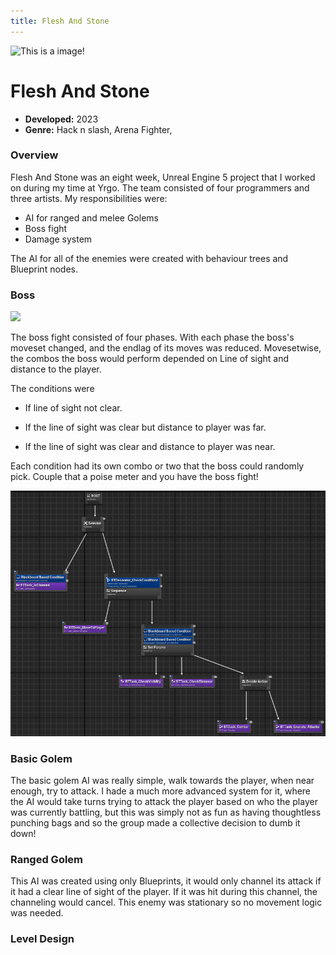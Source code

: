 ```yaml
---
title: Flesh And Stone
---
```


![This is a image!](src/images/FleshAndStone1.gif)

# Flesh And Stone

- **Developed:** 2023
- **Genre:** Hack n slash, Arena Fighter, 

### Overview
Flesh And Stone was an eight week, Unreal Engine 5 project that I worked on during my time at Yrgo.
The team consisted of four programmers and three artists. 
My responsibilities were:
- AI for ranged and melee Golems
- Boss fight
- Damage system

The AI for all of the enemies were created with behaviour trees and Blueprint nodes.

### Boss

![](src/images/FleshAndStone.gif)

The boss fight consisted of four phases. With each phase the boss's moveset changed, and the endlag of its moves was reduced.
Movesetwise, the combos the boss would perform depended on Line of sight and distance to the player. 

The conditions were

- If line of sight not clear.

- If the line of sight was clear but distance to player was far. 

- If the line of sight was clear and distance to player was near.

Each condition had its own combo or two that the boss could randomly pick. Couple that a poise meter and you have the boss fight!

![](src/images/BossBehaviourTree.png)

### Basic Golem
The basic golem AI was really simple, walk towards the player, when near enough, try to attack. 
I hade a much more advanced system for it, where the AI would take turns trying to attack the player based on who the player was currently battling, but this was simply not as fun as having thoughtless punching bags and so the group made a collective decision to dumb it down!

### Ranged Golem
This AI was created using only Blueprints, it would only channel its attack if it had a clear line of sight of the player. If it was hit during this channel, the channeling would cancel. This enemy was stationary so no movement logic was needed.

### Level Design

